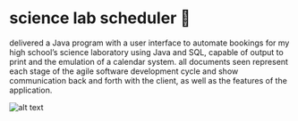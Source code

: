 # science lab scheduler 🧪
delivered a Java program with a user interface to automate bookings for my high school’s science laboratory using Java and SQL, capable of output to print and the emulation of a calendar system.
all documents seen represent each stage of the agile software development cycle and show communication back and forth with the client, as well as the features of the application.

![alt text](https://github.com/nikhilnlakhwani/science-lab-scheduler/blob/main/demo_timetable.png?raw=true)
